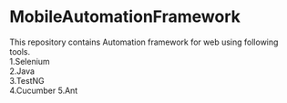 # MobileAutomationFramework

This repository contains Automation framework for web using following tools.<br />
1.Selenium<br />
2.Java<br />
3.TestNG<br />
4.Cucumber
5.Ant
